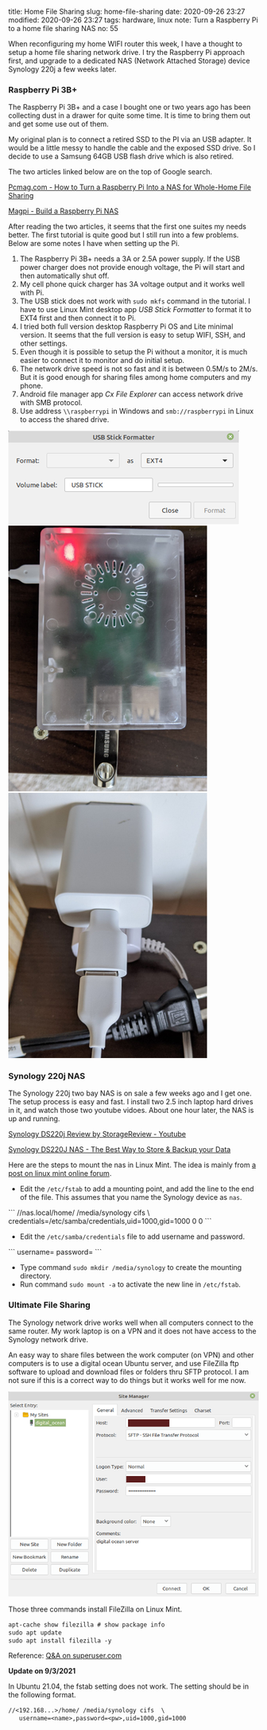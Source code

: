 title: Home File Sharing
slug: home-file-sharing
date: 2020-09-26 23:27
modified: 2020-09-26 23:27
tags: hardware, linux
note: Turn a Raspberry Pi to a home file sharing NAS
no: 55

When reconfiguring my home WIFI router this week, I have a thought to setup a
home file sharing network drive.  I try the Raspberry Pi approach first, and 
upgrade to a dedicated NAS (Network Attached Storage) device Synology 220j 
a few weeks later. 

### Raspberry Pi 3B+

The Raspberry Pi 3B+ and a case I bought one or two 
years ago has been collecting dust in a drawer for quite some time. It is 
time to bring them out and get some use out of them.

My original plan is to connect a retired SSD to the PI via an USB adapter. It would
be a little messy to handle the cable and the exposed SSD drive. So I decide to 
use a Samsung 64GB USB flash drive which is also retired. 

The two articles linked below are on the top of Google search.

[Pcmag.com - How to Turn a Raspberry Pi Into a NAS for Whole-Home File Sharing](https://www.pcmag.com/how-to/how-to-turn-a-raspberry-pi-into-a-nas-for-whole-home-file-sharing)

[Magpi - Build a Raspberry Pi NAS](https://magpi.raspberrypi.org/articles/build-a-raspberry-pi-nas)

After reading the two articles, it seems that the first one suites my needs 
better. The first tutorial is quite good but I still run into a few problems. 
Below are some notes I have when setting up the Pi. 

1. The Raspberry Pi 3B+ needs a 3A or 2.5A power supply. If the USB power charger
   does not provide enough voltage, the Pi will start and then automatically shut off.
2. My cell phone quick charger has 3A voltage output and it 
   works well with Pi.
3. The USB stick does not work with `sudo mkfs` command in the tutorial. 
   I have to use Linux Mint desktop app *USB Stick Formatter* to format 
   it to EXT4 first and then connect it to Pi. 
4. I tried both full version desktop Raspberry Pi OS and Lite minimal version. 
   It seems that the full version is easy to setup WIFI, SSH, and 
   other settings.
5. Even though it is possible to setup the Pi without a monitor, it is much 
   easier to connect it to monitor and do initial setup. 
6. The network drive speed is not so fast and it is between 0.5M/s to 2M/s.
   But it is good enough for sharing files among home computers and my phone. 
7. Android file manager app *Cx File Explorer* can access network drive with 
   SMB protocol. 
8. Use address `\\raspberrypi` in Windows and `smb://raspberrypi` in Linux 
   to access the shared drive. 

<div style="max-width:800px">
  <img class="img-fluid pb-3" src="/images/usb_formatter.png" alt="USB Formatter">
</div>

<div style="max-width:400px">
  <img class="img-fluid pb-3" src="/images/pi.jpg" alt="Raspberry pi">
</div>

<div style="max-width:400px">
  <img class="img-fluid pb-3" src="/images/pi_ac.jpg" alt="Raspberry adapter">
</div>

### Synology 220j NAS

The Synology 220j two bay NAS is on sale a few weeks ago and I get one.  The setup 
process is easy and fast. I install two 2.5 inch laptop hard drives in it, and
watch those two youtube vidoes.  About one hour later, the NAS is up and running.  

[Synology DS220j Review by StorageReview - Youtube](https://youtu.be/rjgRjOf70us)

[Synology DS220J NAS - The Best Way to Store & Backup your Data](https://youtu.be/nOnpFYQjaOQ)

Here are the steps to mount the nas in Linux Mint.  The idea is mainly from 
[a post on linux mint online forum](https://forums.linuxmint.com/viewtopic.php?t=302368). 

* Edit the `/etc/fstab` to add a mounting point, and add the line to the end of the file. This 
assumes that you name the Synology device as `nas`. 

<div class="ml-5">
```
//nas.local/home/ /media/synology cifs \
   credentials=/etc/samba/credentials,uid=1000,gid=1000 0 0 
```
</div>

* Edit the `/etc/samba/credentials` file to add username and password. 

<div class="ml-5">
```
username=<username>
password=<pwd>
```
</div>

* Type command `sudo mkdir /media/synology` to create the mounting directory. 
* Run command `sudo mount -a` to activate the new line in `/etc/fstab`.  

### Ultimate File Sharing

The Synology network drive works well when all computers connect to the same 
router. My work laptop is on a VPN and it does not have access to the Synology 
network drive.  

An easy way to share files between the work computer (on VPN) 
and other computers is to use a digital ocean Ubuntu server, and use 
FileZilla ftp software to upload and download files or folders thru SFTP 
protocol.  I am not sure if this is a correct way to do things but it 
works well for me now.  

<div style="max-width:600px">
  <img class="img-fluid pb-3" src="/images/filezilla_setting.png" alt="FileZilla Setting">
</div>

Those three commands install FileZilla on Linux Mint.

```
apt-cache show filezilla # show package info
sudo apt update
sudo apt install filezilla -y
```

Reference: [Q&A on superuser.com](https://superuser.com/questions/1411228/install-filezilla-under-linux-mint)

**Update on 9/3/2021**

In Ubuntu 21.04, the fstab setting does not work.  The setting should be 
in the following format. 

```
//<192.168...>/home/ /media/synology cifs  \
   username=<name>,password=<pw>,uid=1000,gid=1000
```


